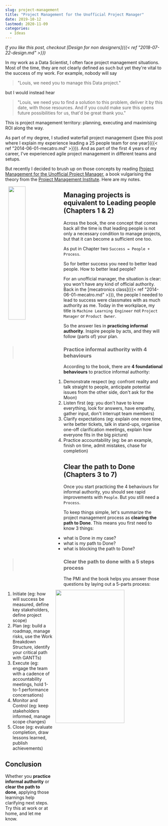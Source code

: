 ```yaml
---
slug: project-management
title: "Project Management for the Unofficial Project Manager"
date: 2019-10-12
lastmod: 2020-11-09
categories:
  - Ideas
---
```


*If you like this post, checkout [Design for non designers]({{< ref "2018-07-22-design.md" >}})*

In my work as a Data Scientist, I often face project management situations. Most of the time, they are not clearly defined as such but yet they're vital to the success of my work. For example, nobody will say

> "Louis, we need you to manage this Data project."

but I would instead hear

> "Louis, we need you to find a solution to this problem, deliver it by this date, with those resources. And if you could make sure this opens future possibilities for us, that'd be great thank you."

This is project management territory: planning, executing and maximising ROI along the way.

As part of my degree, I studied waterfall project management ([see this post where I explain my experience leading a 25 people team for one year]({{< ref "2014-06-01-mecatro.md" >}})). And as part of the first 4 years of my career, I've experienced agile project management in different teams and setups.

But recently I decided to brush up on those concepts by reading [Project Management for the Unofficial Project Manager](https://www.goodreads.com/book/show/22859860-project-management-for-the-unofficial-project-manager), a book vulgarising the theory from the [Project Management Institute](https://www.pmi.org/). Here are my notes.

<img src="https://images-na.ssl-images-amazon.com/images/I/81RGtC920EL.jpg"  width="33%" height="33%" style="float: left; margin: 0 2%;">

## Managing projects is equivalent to Leading people (Chapters 1 & 2)

Across the book, the one concept that comes back all the time is that leading people is not only a necessary condition to manage projects, but that it can become a sufficient one too.

As put in Chapter two `Success = People + Process`.

So for better success you need to better lead people. How to better lead people?

For an unofficial manager, the situation is clear: you won't have any kind of official authority. Back in the [mecatronics class]({{< ref "2014-06-01-mecatro.md" >}}), the people I needed to lead to success were classmates with as much authority as me. Today in the workplace, my title is `Machine Learning Engineer` not `Project Manager` or `Product Owner`.

So the answer lies in **practicing informal authority**. Inspire people by acts, and they will follow (parts of) your plan.

> ### Practice informal authority with 4 behaviours

According to the book, there are **4 foundational behaviours** to practice informal authority:

1. Demonstrate respect (eg: confront reality and talk straight to people, anticipate potential issues from the other side, don't ask for the Moon)
1. Listen first (eg: you don't have to know everything, look for answers, have empathy, gather input, don't interrupt team members)
1. Clarify expectations (eg: explain one more time, write better tickets, talk in stand-ups, organise one-off clarification meetings, explain how everyone fits in the big picture)
1. Practice accountability (eg: be an example, finish on time, admit mistakes, chase for completion)

<img src="https://www.pmi.org/-/media/pmi/other-images/logos/pmi_logo_ogshare.png?v=a5703389-c37e-4aee-9aad-b7540f5c6c54"  width="66%" height="33%" style="float: right; margin: 0 2%;">

## Clear the path to Done (Chapters 3 to 7)

Once you start practicing the 4 behaviours for informal authority, you should see rapid improvements with `People`. But you still need a `Process`.

To keep things simple, let's summarize the project management process as **clearing the path to Done**. This means you first need to know 3 things:

- what is Done in my case?
- what is my path to Done?
- what is blocking the path to Done?

> ### Clear the path to done with a 5 steps process

The PMI and the book helps you answer those questions by laying out a 5-parts process:

1. Initiate (eg: how will success be measured, define key stakeholders, define project scope)
1. Plan (eg: build a roadmap, manage risks, use the Work Breakdown Structure, identify your critical path with GANTTs)
1. Execute (eg: engage the team with a cadence of accountability meetings, hold 1-to-1 performance concersations)
1. Monitor and Control (eg: keep stakeholders informed, manage scope changes)
1. Close (eg: evaluate completion, draw lessons learned, publish achievements)

## Conclusion

Whether you **practice informal authority** or **clear the path to done**, applying those learnings help clarifying next steps. Try this at work or at home, and let me know.
